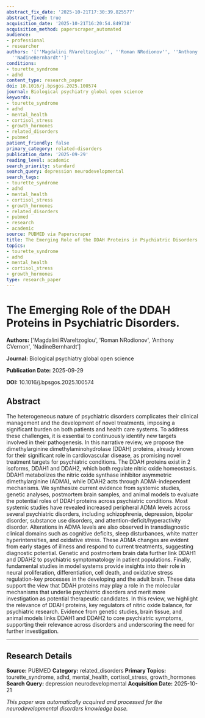 ```yaml
---
abstract_fix_date: '2025-10-21T17:30:39.825577'
abstract_fixed: true
acquisition_date: '2025-10-21T16:20:54.849738'
acquisition_method: paperscraper_automated
audience:
- professional
- researcher
authors: '[''Magdalini RVareltzoglou'', ''Roman NRodionov'', ''Anthony CVernon'',
  ''NadineBernhardt'']'
conditions:
- tourette_syndrome
- adhd
content_type: research_paper
doi: 10.1016/j.bpsgos.2025.100574
journal: Biological psychiatry global open science
keywords:
- tourette_syndrome
- adhd
- mental_health
- cortisol_stress
- growth_hormones
- related_disorders
- pubmed
patient_friendly: false
primary_category: related-disorders
publication_date: '2025-09-29'
reading_level: academic
search_priority: standard
search_query: depression neurodevelopmental
search_tags:
- tourette_syndrome
- adhd
- mental_health
- cortisol_stress
- growth_hormones
- related_disorders
- pubmed
- research
- academic
source: PUBMED via Paperscraper
title: The Emerging Role of the DDAH Proteins in Psychiatric Disorders.
topics:
- tourette_syndrome
- adhd
- mental_health
- cortisol_stress
- growth_hormones
type: research_paper
---
```


# The Emerging Role of the DDAH Proteins in Psychiatric Disorders.

**Authors:** ['Magdalini RVareltzoglou', 'Roman NRodionov', 'Anthony CVernon', 'NadineBernhardt']

**Journal:** Biological psychiatry global open science

**Publication Date:** 2025-09-29

**DOI:** 10.1016/j.bpsgos.2025.100574

## Abstract

The heterogeneous nature of psychiatric disorders complicates their clinical management and the development of novel treatments, imposing a significant burden on both patients and health care systems. To address these challenges, it is essential to continuously identify new targets involved in their pathogenesis. In this narrative review, we propose the dimethylarginine dimethylaminohydrolase (DDAH) proteins, already known for their significant role in cardiovascular disease, as promising novel treatment targets for psychiatric conditions. The DDAH proteins exist in 2 isoforms, DDAH1 and DDAH2, which both regulate nitric oxide homeostasis. DDAH1 metabolizes the nitric oxide synthase inhibitor asymmetric dimethylarginine (ADMA), while DDAH2 acts through ADMA-independent mechanisms. We synthesize current evidence from systemic studies, genetic analyses, postmortem brain samples, and animal models to evaluate the potential roles of DDAH proteins across psychiatric conditions. Most systemic studies have revealed increased peripheral ADMA levels across several psychiatric disorders, including schizophrenia, depression, bipolar disorder, substance use disorders, and attention-deficit/hyperactivity disorder. Alterations in ADMA levels are also observed in transdiagnostic clinical domains such as cognitive deficits, sleep disturbances, white matter hyperintensities, and oxidative stress. These ADMA changes are evident from early stages of illness and respond to current treatments, suggesting diagnostic potential. Genetic and postmortem brain data further link DDAH1 and DDAH2 to psychiatric symptomatology in patient populations. Finally, fundamental studies in model systems provide insights into their role in neural proliferation, differentiation, cell death, and oxidative stress regulation-key processes in the developing and the adult brain. These data support the view that DDAH proteins may play a role in the molecular mechanisms that underlie psychiatric disorders and merit more investigation as potential therapeutic candidates. In this review, we highlight the relevance of DDAH proteins, key regulators of nitric oxide balance, for psychiatric research. Evidence from genetic studies, brain tissue, and animal models links DDAH1 and DDAH2 to core psychiatric symptoms, supporting their relevance across disorders and underscoring the need for further investigation.

---

## Research Details

**Source:** PUBMED
**Category:** related_disorders
**Primary Topics:** tourette_syndrome, adhd, mental_health, cortisol_stress, growth_hormones
**Search Query:** depression neurodevelopmental
**Acquisition Date:** 2025-10-21

*This paper was automatically acquired and processed for the neurodevelopmental disorders knowledge base.*
